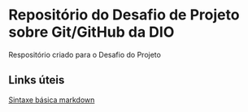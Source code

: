 # Repositório do Desafio de Projeto sobre Git/GitHub da DIO
Respositório criado para o Desafio do Projeto

## Links úteis
[Sintaxe básica markdown](https://www.markdownguide.org/basic-syntax/)

